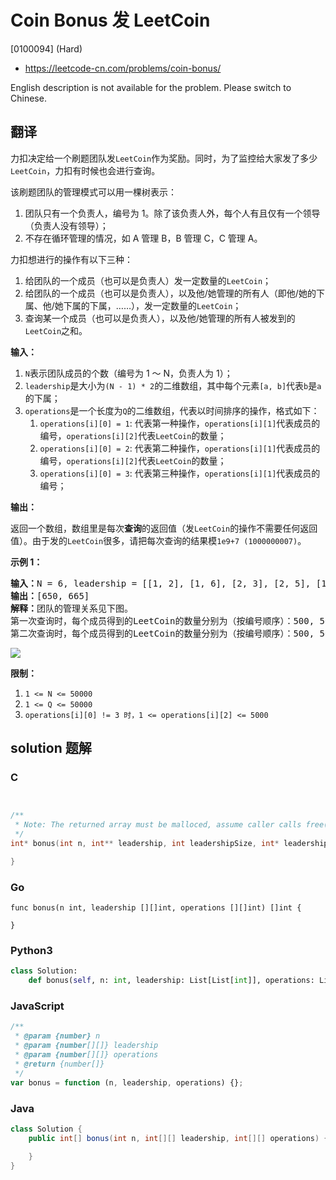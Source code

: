 # Coin Bonus 发 LeetCoin

[0100094] (Hard)

- https://leetcode-cn.com/problems/coin-bonus/

English description is not available for the problem. Please switch to Chinese.

## 翻译

力扣决定给一个刷题团队发`LeetCoin`作为奖励。同时，为了监控给大家发了多少`LeetCoin`，力扣有时候也会进行查询。

该刷题团队的管理模式可以用一棵树表示：

1.  团队只有一个负责人，编号为 1。除了该负责人外，每个人有且仅有一个领导（负责人没有领导）；
2.  不存在循环管理的情况，如 A 管理 B，B 管理 C，C 管理 A。

力扣想进行的操作有以下三种：

1.  给团队的一个成员（也可以是负责人）发一定数量的`LeetCoin`；
2.  给团队的一个成员（也可以是负责人），以及他/她管理的所有人（即他/她的下属、他/她下属的下属，……），发一定数量的`LeetCoin`；
3.  查询某一个成员（也可以是负责人），以及他/她管理的所有人被发到的`LeetCoin`之和。

**输入：**

1.  `N`表示团队成员的个数（编号为 1 ～ N，负责人为 1）；
2.  `leadership`是大小为`(N - 1) * 2`的二维数组，其中每个元素`[a, b]`代表`b`是`a`的下属；
3.  `operations`是一个长度为`Q`的二维数组，代表以时间排序的操作，格式如下：
    1.  `operations[i][0] = 1`: 代表第一种操作，`operations[i][1]`代表成员的编号，`operations[i][2]`代表`LeetCoin`的数量；
    2.  `operations[i][0] = 2`: 代表第二种操作，`operations[i][1]`代表成员的编号，`operations[i][2]`代表`LeetCoin`的数量；
    3.  `operations[i][0] = 3`: 代表第三种操作，`operations[i][1]`代表成员的编号；

**输出：**

返回一个数组，数组里是每次**查询**的返回值（发`LeetCoin`的操作不需要任何返回值）。由于发的`LeetCoin`很多，请把每次查询的结果模`1e9+7 (1000000007)`。

**示例 1：**

<pre><strong>输入：</strong>N = 6, leadership = [[1, 2], [1, 6], [2, 3], [2, 5], [1, 4]], operations = [[1, 1, 500], [2, 2, 50], [3, 1], [2, 6, 15], [3, 1]]
<strong>输出：</strong>[650, 665]
<strong>解释：</strong>团队的管理关系见下图。
第一次查询时，每个成员得到的LeetCoin的数量分别为（按编号顺序）：500, 50, 50, 0, 50, 0;
第二次查询时，每个成员得到的LeetCoin的数量分别为（按编号顺序）：500, 50, 50, 0, 50, 15.
</pre>

![](https://assets.leetcode-cn.com/aliyun-lc-upload/uploads/2019/09/09/coin_example_1.jpg)

**限制：**

1.  `1 <= N <= 50000`
2.  `1 <= Q <= 50000`
3.  `operations[i][0] != 3 时，1 <= operations[i][2] <= 5000`

## solution 题解

### C

```c


/**
 * Note: The returned array must be malloced, assume caller calls free().
 */
int* bonus(int n, int** leadership, int leadershipSize, int* leadershipColSize, int** operations, int operationsSize, int* operationsColSize, int* returnSize){

}


```

### Go

```golang
func bonus(n int, leadership [][]int, operations [][]int) []int {

}
```

### Python3

```python
class Solution:
    def bonus(self, n: int, leadership: List[List[int]], operations: List[List[int]]) -> List[int]:
```

### JavaScript

```javascript
/**
 * @param {number} n
 * @param {number[][]} leadership
 * @param {number[][]} operations
 * @return {number[]}
 */
var bonus = function (n, leadership, operations) {};
```

### Java

```java
class Solution {
    public int[] bonus(int n, int[][] leadership, int[][] operations) {

    }
}
```
